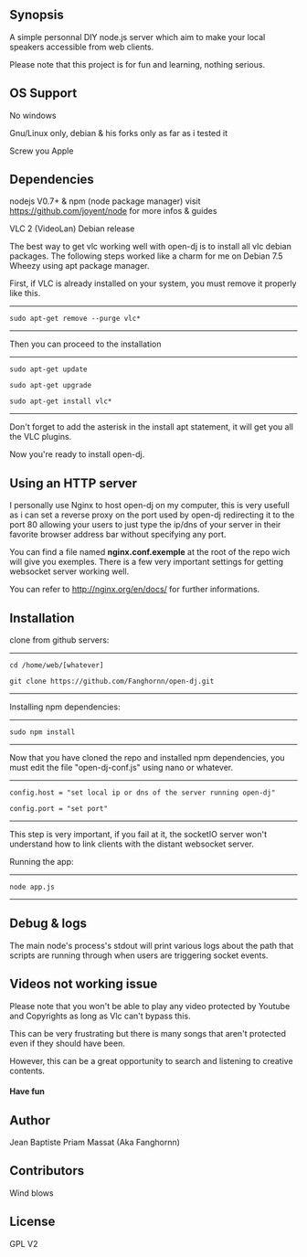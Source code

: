 ## Synopsis

A simple personnal DIY node.js server which aim to make your local speakers accessible from web clients.

Please note that this project is for fun and learning, nothing serious.

## OS Support

No windows

Gnu/Linux only, debian & his forks only as far as i tested it

Screw you Apple

## Dependencies
  
nodejs V0.7+ & npm (node package manager) 
visit https://github.com/joyent/node for more infos & guides


VLC 2 (VideoLan) Debian release

The best way to get vlc working well with open-dj is to install all vlc debian packages.
The following steps worked like a charm for me on Debian 7.5 Wheezy using apt package manager.

First, if VLC is already installed on your system, you must remove it properly like this. 

---------------------------------------------------

    sudo apt-get remove --purge vlc*

---------------------------------------------------

Then you can proceed to the installation

---------------------------------------------------

    sudo apt-get update
 
    sudo apt-get upgrade

    sudo apt-get install vlc*

---------------------------------------------------

Don't forget to add the asterisk in the install apt statement, it will get you all the VLC plugins.

Now you're ready to install open-dj.

## Using an HTTP server

I personally use Nginx to host open-dj on my computer, this is very usefull as i can set a reverse proxy on the port used by open-dj
redirecting it to the port 80 allowing your users to just type the ip/dns of your server in their favorite browser address bar without specifying any port.

You can find a file named **nginx.conf.exemple** at the root of the repo wich will give you exemples.
There is a few very important settings for getting websocket server working well.

You can refer to http://nginx.org/en/docs/ for further informations.

## Installation

clone from github servers:

---------------------------------------------------

    cd /home/web/[whatever]
 
    git clone https://github.com/Fanghornn/open-dj.git

---------------------------------------------------

Installing npm dependencies:
  
----------------------------------------------------
    
    sudo npm install
    
----------------------------------------------------

Now that you have cloned the repo and installed npm dependencies, 
you must edit the file "open-dj-conf.js" using nano or whatever.

---------------------------------------------------

    config.host = "set local ip or dns of the server running open-dj"
    
    config.port = "set port"

---------------------------------------------------
  
This step is very important, if you fail at it, the socketIO server won't understand how to link clients with the distant websocket server.

Running the app:

----------------------------------------------------

    node app.js

----------------------------------------------------

## Debug & logs

The main node's process's stdout will print various logs about the path that scripts are running through when users are triggering socket events.

## Videos not working issue

Please note that you won't be able to play any video protected by Youtube and Copyrights as long as Vlc can't bypass this.

This can be very frustrating but there is many songs that aren't protected even if they should have been.

However, this can be a great opportunity to search and listening to creative contents.

#### Have fun

## Author

Jean Baptiste Priam Massat (Aka Fanghornn)

## Contributors

Wind blows

## License

GPL V2